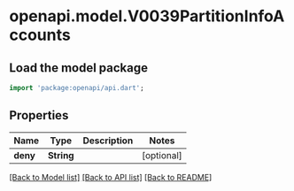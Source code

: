 # openapi.model.V0039PartitionInfoAccounts

## Load the model package
```dart
import 'package:openapi/api.dart';
```

## Properties
Name | Type | Description | Notes
------------ | ------------- | ------------- | -------------
**deny** | **String** |  | [optional] 

[[Back to Model list]](../README.md#documentation-for-models) [[Back to API list]](../README.md#documentation-for-api-endpoints) [[Back to README]](../README.md)


